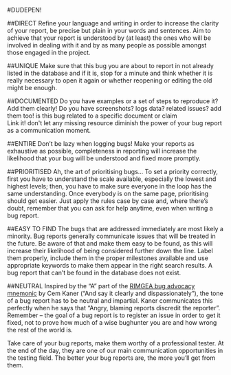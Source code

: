 #DUDEPEN!

##DIRECT
Refine your language and writing in order to increase the clarity of your report, be precise but plain in your words and sentences. Aim to achieve that your report is understood by (at least) 
the ones who will be involved in dealing with it and by as many people as possible amongst those engaged in the project.

##UNIQUE
Make sure that this bug you are about to report in not already listed in the database and if it is, stop for a minute and think whether it is really necessary to open it again or whether reopening 
or editing the old might be enough. 

##DOCUMENTED
Do you have examples or a set of steps to reproduce it? Add them clearly! Do you have screenshots? logs data? related issues? add them too! is this bug related to a specific document or claim  
Link it! don't let any missing resource diminish the power of your bug report as a communication moment.

##ENTIRE
Don’t be lazy when logging bugs! Make your reports as exhaustive as possible, completeness in reporting will increase the likelihood that your bug will be understood and fixed more promptly.

##PRIORITISED
Ah, the art of prioritising bugs… To set a priority correctly, first you have to understand the scale available, especially the lowest and highest levels; then, you have to make sure everyone 
in the loop has the same understanding. Once everybody is on the same page, prioritising should get easier. Just apply the rules case by case and, where there’s doubt, remember that you can ask 
for help anytime, even when writing a bug report.

##EASY TO FIND
The bugs that are addressed immediately are most likely a minority. Bug reports generally communicate issues that will be treated in the future. Be aware of that and make them easy to be found, 
as this will increase their likelihood of being considered further down the line. Label them properly, include them in the proper milestones available and use appropriate keywords to make them 
appear in the right search results. A bug report that can’t be found in the database does not exist.

##NEUTRAL
Inspired by the “A” part of the [RIMGEA bug advocacy mnemonic](http://www.testingeducation.org/BBST/bugadvocacy/BugAdvocacy2008.pdf) by Cem Kaner (“And say it clearly and dispassionately”), the tone of a bug report has to be neutral and impartial. Kaner communicates 
this perfectly when he says that “Angry, blaming reports discredit the reporter”. Remember – the goal of a bug report is to register an issue in order to get it fixed, not to prove how much of a 
wise bughunter you are and how wrong the rest of the world is.

Take care of your bug reports, make them worthy of a professional tester. At the end of the day, they are one of our main communication opportunities in the testing field. The better your bug 
reports are, the more you’ll get from them.
